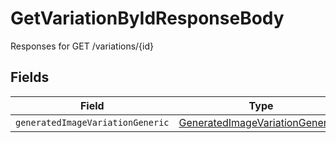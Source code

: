 # GetVariationByIdResponseBody

Responses for GET /variations/{id}


## Fields

| Field                                                                                         | Type                                                                                          | Required                                                                                      | Description                                                                                   |
| --------------------------------------------------------------------------------------------- | --------------------------------------------------------------------------------------------- | --------------------------------------------------------------------------------------------- | --------------------------------------------------------------------------------------------- |
| `generatedImageVariationGeneric`                                                              | [GeneratedImageVariationGeneric](../../models/operations/generatedimagevariationgeneric.md)[] | :heavy_minus_sign:                                                                            | N/A                                                                                           |